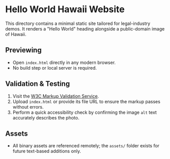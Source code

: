 # Hello World Hawaii Website

This directory contains a minimal static site tailored for legal-industry demos. It renders a "Hello World" heading alongside a public-domain image of Hawaii.

## Previewing
- Open `index.html` directly in any modern browser.
- No build step or local server is required.

## Validation & Testing
1. Visit the [W3C Markup Validation Service](https://validator.w3.org/).
2. Upload `index.html` or provide its file URL to ensure the markup passes without errors.
3. Perform a quick accessibility check by confirming the image `alt` text accurately describes the photo.

## Assets
- All binary assets are referenced remotely; the `assets/` folder exists for future text-based additions only.
